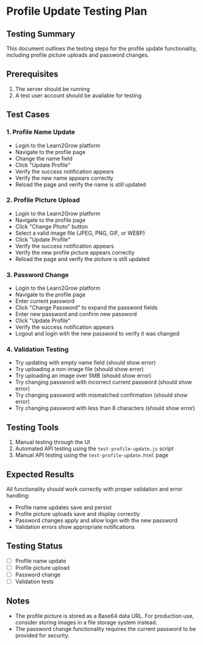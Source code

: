 # Profile Update Testing Plan

## Testing Summary
This document outlines the testing steps for the profile update functionality, including profile picture uploads and password changes.

## Prerequisites
1. The server should be running
2. A test user account should be available for testing

## Test Cases

### 1. Profile Name Update
- Login to the Learn2Grow platform
- Navigate to the profile page
- Change the name field
- Click "Update Profile"
- Verify the success notification appears
- Verify the new name appears correctly
- Reload the page and verify the name is still updated

### 2. Profile Picture Upload
- Login to the Learn2Grow platform
- Navigate to the profile page
- Click "Change Photo" button
- Select a valid image file (JPEG, PNG, GIF, or WEBP)
- Click "Update Profile"
- Verify the success notification appears
- Verify the new profile picture appears correctly
- Reload the page and verify the picture is still updated

### 3. Password Change
- Login to the Learn2Grow platform
- Navigate to the profile page
- Enter current password
- Click "Change Password" to expand the password fields
- Enter new password and confirm new password
- Click "Update Profile"
- Verify the success notification appears
- Logout and login with the new password to verify it was changed

### 4. Validation Testing
- Try updating with empty name field (should show error)
- Try uploading a non-image file (should show error)
- Try uploading an image over 5MB (should show error)
- Try changing password with incorrect current password (should show error)
- Try changing password with mismatched confirmation (should show error)
- Try changing password with less than 8 characters (should show error)

## Testing Tools
1. Manual testing through the UI
2. Automated API testing using the `test-profile-update.js` script
3. Manual API testing using the `test-profile-update.html` page

## Expected Results
All functionality should work correctly with proper validation and error handling:
- Profile name updates save and persist
- Profile picture uploads save and display correctly
- Password changes apply and allow login with the new password
- Validation errors show appropriate notifications

## Testing Status
- [ ] Profile name update
- [ ] Profile picture upload
- [ ] Password change
- [ ] Validation tests

## Notes
- The profile picture is stored as a Base64 data URL. For production use, consider storing images in a file storage system instead.
- The password change functionality requires the current password to be provided for security.
